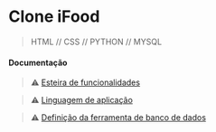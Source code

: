 # Clone iFood

>HTML // CSS // PYTHON // MYSQL

#### Documentação 

> ⚠️ [Esteira de funcionalidades]()

> ⚠️ [Linguagem de aplicação](https://github.com/gmaciascorrea/Ifood-Clone/blob/main/Documenta%C3%A7%C3%A3o/Documenta%C3%A7%C3%A3o%20Linguagem%20de%20aplica%C3%A7%C3%A3o.docx)

> ⚠️ [Definição da ferramenta de banco de dados](https://github.com/gmaciascorrea/Ifood-Clone/blob/main/Documenta%C3%A7%C3%A3o/Documenta%C3%A7%C3%A3o%20da%20ferramenta%20de%20Banco%20de%20dados.docx)

